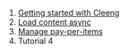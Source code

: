 1. [Getting started with Cleeng](Tutorials/01_Getting_started_with_Cleeng)
2. [Load content async](Tutorials/02_Loading_content_async)
3. [Manage pay-per-items](Tutorials/03_Manage_pay-per-items)
4. Tutorial 4

